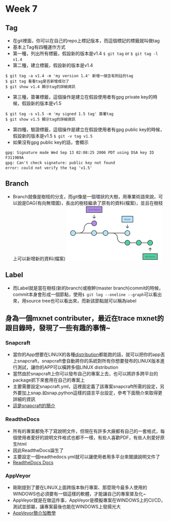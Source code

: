 # Week 7
## Tag
* 在git裡面，你可以在自己的repo上標記版本，而這個標記的標籤就叫做tag
* 基本上Tag有四種運作方式
* 第一種，列出所有標籤，假設新的版本是v1.4
`$ git tag`
or
`$ git tag -l v1.4`
* 第二種，建立標籤，假設新的版本是v1.4
```
$ git tag -a v1.4 -m 'my version 1.4' 新增一個含有附註的tag
$ git tag 看看tag是否新增成功了
$ git show v1.4 顯示tag的詳細資訊
```
* 第三種，簽署標籤，這個操作是建立在假設使用者有gpg private key的時候，假設新的版本是v1.5
```
$ git tag -s v1.5 -m 'my signed 1.5 tag' 簽署tag
$ git show v1.5 顯示tag的詳細資訊
```
* 第四種，驗證標籤，這個操作是建立在假設使用者有gpg public key的時候，假設新的版本是v1.5
`$ git -v tag v1.5`
* 如果沒有gpg public key的話，會顯示
```
gpg: Signature made Wed Sep 13 02:08:25 2006 PDT using DSA key ID F3119B9A
gpg: Can't check signature: public key not found
error: could not verify the tag 'v1.5'
```
## Branch
* Branch就像是樹枝的分支，而git像是一個環狀的大樹，用專業術語來說，可以說是DAG(有向無環圖)，長出的樹枝繼承了原有的資料(檔案)，並且在樹枝上可以新增新的資料(檔案)
![](../image/git%20branch.png)
## Label
* 而Label就是當在樹枝(新的branch)或樹幹(master branch)commit的時候，commit本身會形成一個節點，使用`$ git log --oneline --graph`可以看出來，用source tree也可以看出來，而新該節點就可以稱為label
## 身為一個mxnet contributer，最近在trace mxnet的跟目錄時，發現了一些有趣的事情~
### Snapcraft
* 當你的App想要在LINUX的各種[distribution](https://zh.wikipedia.org/wiki/Linux%E5%8F%91%E8%A1%8C%E7%89%88)都能跑的話，就可以把你的app丟上snapcraft，snapcraft會自動將你的系統對所有你想要發布的LINUX版本進行測試，讓你的APP可以橫跨多個LINUX distribution
* 當然由於snapcraft上你可以發布自己的專案上去，也可以將許多跨平台的package抓下來套用在自己的專案上
* 主要需要設定snapcraft.yml，這裡面定義了該專案snapcraft所需的設定，另外要加上snap.<language>如snap.python這樣的語言平台設定，參考下面簡介來取得更詳細的資訊
* [這是snapcraft的簡介](http://os.51cto.com/art/201708/548494.htm)
### ReadtheDocs
* 所有的專案都免不了寫說明文件，但現在有許多大廠都有自己的一套格式，每個使用者愛好的說明文件格式也都不一樣，有些人喜歡PDF，有些人則愛好原生html
* 因此ReadtheDocs誕生了
* 主要設定一個readthedocs.yml就可以讓使用者用多平台來閱讀說明文件了
* [ReadtheDocs Docs](https://docs.readthedocs.io/en/latest/yaml-config.html)
### AppVeyor
* 剛剛提到了要在LINUX上面跨版本執行專案、那麼現今最多人使用的WINDOWS也必須要有一個這樣的軟體，才能讓自己的專案普及化~
* AppVeyor就是在做這件事，AppVeyor是模擬專案在WINDOWS上的CI/CD，測試並部屬，讓專案最後也能在WINDOWS上發揚光大
* [AppVeyor簡介加教學](https://ypwalter.blogspot.com/2017/03/windows-ci-appveyor.html)
